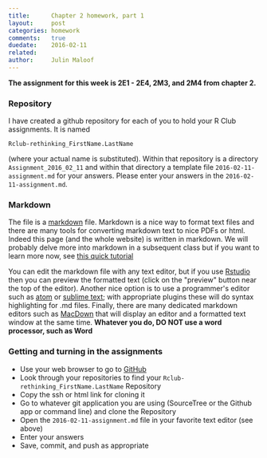 ```yaml
---
title:      Chapter 2 homework, part 1
layout:     post
categories: homework
comments:   true
duedate:    2016-02-11
related:    
author:     Julin Maloof
---
```


__The assignment for this week is 2E1 - 2E4, 2M3, and 2M4 from chapter 2.__

### Repository

I have created a github repository for each of you to hold your R Club assignments.  It is named

```
Rclub-rethinking_FirstName.LastName
```

 (where your actual name is substituted).  Within that repository is a directory `Assignment_2016_02_11` and within that directory a template file `2016-02-11-assignment.md` for your answers.  Please enter your answers in the `2016-02-11-assignment.md`.

### Markdown
The file is a [markdown](https://daringfireball.net/projects/markdown/) file.  Markdown is a nice way to format text files and there are many tools for converting markdown text to nice PDFs or html.  Indeed this page (and the whole website) is written in markdown.  We will probably delve more into markdown in a subsequent class but if you want to learn more now, see [this quick tutorial](http://www.markdown-tutorial.com/)

 You can edit the markdown file with any text editor, but if you use [Rstudio](https://www.rstudio.com/) then you can preview the formatted text (click on the "preview" button near the top of the editor).  Another nice option is to use a programmer's editor such as [atom](https://atom.io/) or [sublime text](https://www.sublimetext.com/3); with appropriate plugins these will do syntax highlighting for .md files.  Finally, there are many dedicated markdown editors such as [MacDown](http://macdown.uranusjr.com/) that will display an editor and a formatted text window at the same time.  __Whatever you do, DO NOT use a word processor, such as Word__

### Getting and turning in the assignments

 * Use your web browser to go to [GitHub](http://github.com)
 * Look through your repositories to find your `Rclub-rethinking_FirstName.LastName` Repository
 * Copy the ssh or html link for cloning it
 * Go to whatever git application you are using (SourceTree or the Github app or command line) and clone the Repository
 * Open the `2016-02-11-assignment.md` file in your favorite text editor (see above)
 * Enter your answers
 * Save, commit, and push as appropriate
